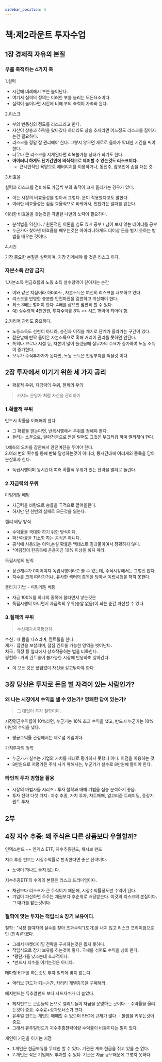 ```yaml
---
sidebar_position: 6
---
```


# 책:제2라운트 투자수업  

## 1장 경제적 자유의 본질  

### 부를 축적하는 4가지 축  

1.실력  
- 시간에 비례해서 부는 늘어난다.  
- 여기서 실력의 정의는 이러한 부를 늘리는 모든요소이다.  
- 실력이 늘어나면 시간에 비해 부의 축척이 가속화 된다.   


2.리스크  
- 부의 변동성의 정도를 리스크라고 한다.  
- 자산이 상승과 하락을 왔다갔다 하더라도 상승 추세라면 어느정도 리스크를 짊어지는건 필요하다.  
- 리스크를 정말 잘 관리해야 한다. 그렇지 않으면 제로로 돌아가 막대한 시간을 써야 한다.    
- 너무나 큰 리스크를 지게된다면 회복불가능 상태가 되기도 한다.  
- **아이러니 하게도 단기간안에 의식적으로 제어할 수 있는것도 리스크이다.**  
  - 근시안적인 욕망으로 래버리지를 이용하거나, 동전주, 잡코인에 손을 대는 것.  


3.비효율 

실력과 리스크를 겸비해도 가끔씩 부의 축적이 크게 올라가는 경우가 있다.  
- 이는 시장의 비효율성을 찾아서 그렇다. 운이 작용했다고도 말한다.  
- 이러한 비효율성은 점점 효율적으로 바뀌어서, 언젠가는 알파를 잃는다.  

이러한 비효율을 찾는것은 각별한 나만의 노력이 필요하다. 
- 분석법을 익힌다. / 원론적인 이론을 심도 있게 공부 / 남이 보지 않는 데이터를 공부  
- 누군가아 찾아낸 비효율을 배우는것은 아이러니하게도 더이상 돈을 벌지 못하는 방법을 배우는 것이다.  

4.시간


가장 중요한 본질은 실력이며, 가장 경계해야 할 것은 리스크 이다.  


### 자본소득 찬양 금지  

1.자본소득 현금흐름과 노동 소득 실수령액이 같아지는 순간  
- 이와 같은 지점이라 하더라도, 자본소득은 여전히 리스크를 내포하고 있다.  
- 리스크를 반영한 충분한 안전마진을 감안하고 계산해야 한다.  
- 최소 3배는 벌어야 한다. 4배를 잡으면 맘편히 할 수 있다.  
- 예) 실수령액 4천만원, 투자수익률 8% => 시드 15억이 되어야 함.  

2.커리어 관리도 중요하다.  
- 노동소득도 선현이 아니라, 승진과 이직을 계기로 단계가 올라가는 구간이 있다.  
- 젊은날에 반짝 들어온 자본소득으로 혹해 커리어 관리를 못하면 안된다.  
- 특히나 코로나 시절 등, 자본이 많이 풀렸을때 실무자의 수요가 증가하여 노동 소득이 증가한다.  
- 모두가 주식투자자가 된다면, 노동 소득은 천정부지를 찍을것 이다.  

## 2장 투자에서 이기기 위한 세 가지 공리  

- 확률적 우위, 자금력의 우위, 절제의 우의  
>카지노 운영자 처럼 자산을 관리하기  

### 1.확률적 우위   

반드시 확률을 이해해야 한다.  
- 그 확률을 믿는다면, 반복시행해서 우위를 점해야 한다.  
- 들리는 소문으로, 일확천금으로 돈을 벌어도 그것은 부끄러워 하며 멀리해야 한다.   

1.예측의 오차를 감안해서 안전마진을 두어야 한다.  
2.여러 번의 횟수를 통해 반복 달성하는것이 아니라, 동시간대에 여러개의 종목을 담아 분산투자 한다.  
- 독립시행이며 동시간대 여러 확률적 우위가 있는 전략을 멀티로 돌린다.  

### 2.자금력의 우위   

마팅게일 배팅  
- 자금력을 바탕으로 승률을 극적으로 끌어올린다.  
- 하지만 단 한번의 실패로 모든것을 잃는다.  

켈리 베팅 방식  
- 수익률을 극대화 하기 위한 방식이다.  
- 파산확률을 최소화 하는 공식은 아니다.  
- 공식에 사용되는 이익,손실 확률은 백테스트 결과물이여서 정확하지 않다.  
- *어림잡아 한종목에 운용자금 10% 이상을 넣지 마라.  

독립시행의 원칙   
- 상관계수가 0이어야지 독립시행이라고 볼 수 있는데, 주식시장에서는 그렇진 않다.  
- 지수를 크게 따라가거나, 유사한 섹터의 종목을 담아서 독립시행을 하지 못한다.  

물타기 기법 = 마팅게일 베팅  
- 자금 100%를 하나의 종목에 물타면서 넣는것은  
- 독립시행이 아니면서 자금력의 우위(총알 없음)이 되는 순간 파산할 수 있다.  

### 3.절제의 우위  

>수신제가치국평천하  

수신 : 내 몸을 다스리며, 컨트롤을 한다.  
제가 : 집안을 보살피며, 점점 컨트롤 가능한 영역을 벗어난다.  
치국 : 직장 등 일터에서 상호작용하는 법을 터득한다.  
평천하 : 거의 컨트롤이 불가능한 시장에 반응하며 살아간다.  
- 이 모든 것은 끊임없이 자신을 갈고닦아야 한다.  

## 3장 당신은 투자로 돈을 벌 자격이 있는 사람인가?  

### 왜 나는 시장에서 수익을 낼 수 있는가? 명쾌한 답이 있는가?  

>그 대답이 투자 철학이다.  

시장평균수익률이 10%라면, 누군가는 10% 초과 수익을 냈고, 반드시 누군가는 10% 미만의 수익을 냈다.  
- 평균수익률 관점에서는 제로섬 게임이다.  

가치투자의 철학  
- 누군가가 실수는 기업의 가치를 제대로 평가하지 못했다 이다. 이점을 이용하는 것.  
- 8만원으로 저평가된 주식 사기 위해서는, 누군가가 실수로 8만원에 팔이야 한다.  

### 타인의 투자 경험을 활용  

- 시장의 마법사들 시리즈 : 투자 철학과 매매 기법을 심층 분석하기 좋음.  
- 투자 전략 다섯 가지 : 지수 추종, 가치 투자, 차트매매, 알고리즘 트레이딩, 중장기 퀀트 투자  

## 2부  

## 4장 지수 추종: 왜 주식은 다른 상품보다 우월할까?  

인덱스펀드 =~ 인덱스 ETF, 지수추종펀드, 패시브 펀드  

지수 추종 펀드는 시장수익률로 만족한다면 좋은 전략이다.  
- 노력이 하나도 들지 않는다.

지수추종ETF의 수익의 본질은 리스크 프리미엄이다.  
- 채권보다 리스크가 큰 주식이기 때문에, 시장수익률정도만 수익이 된다.  
- 기업이 파산하면 주주는 채권보다 후순위로 배당받는다. 이것의 리스크의 본질이다. 그 대가를 받는것이다.  

### 철학에 맞는 투자는 적립식 & 장기 보유이다.  

철학 : "시장 참여자의 실수를 찾아 초과수익"(포기)을 내지 않고 리스크 프리미엄으로만 (만족)하겠다.   
- 그래서 마켓타이밍 전략을 구사하는것은 옳지 못하다.  
- 적립식으로 장기 보유를 하는것이 좋다. 국채를 섞어도 수익을 상회 한다.  
- *평단가를 낮추는데 효과적이다.  
- *반드시 지수를 이기는것은 아니다.   

테마형 ETF를 하는것도 투자 철학에 맞지 않는다. 
- 액티브 펀드가 되는순간, 차리리 개별종목을 구매해라.  

헤지펀드는 뮤추얼펀드 보다 샤프지수가 더 높았다.  
- 헤지펀드는 큰손들의 돈으로 엘리트들이 자금을 운영하는 곳이다. - 수익률을 올리는것이 중요. 수수료+성과보너스가 크다.    
- 뮤추얼 펀드는 개인도 매매할 수 있으며 SEC에 규제가 많다. - 볼륨을 키우는것이 중요.  
- 그래서 뮤추얼펀드가 지수추종전략이랑 수익률이 비등하다는 말이 있다.  

개인이 기관을 이기는 지점   
- 1.개인은 현금보유를 무제한 할 수 있다. 기관은 계속 현금을 쥐고 있을 순 없다.  
- 2.개인은 작은 기업에도 투자할 수 있다. 기관은 자금 규모때문에 그렇지 못하다.    



